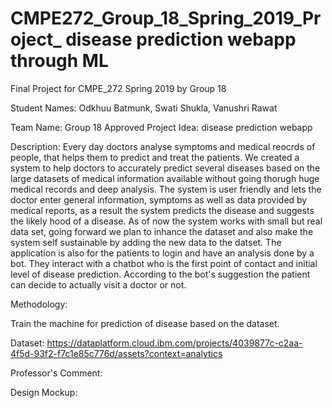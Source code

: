 # CMPE272_Group_18_Spring_2019_Project_ disease prediction webapp through ML 
Final Project for CMPE_272 Spring 2019 by Group 18

Student Names:
Odkhuu Batmunk, Swati Shukla, Vanushri Rawat

Team Name: Group 18
Approved Project Idea: disease prediction webapp 

Description: Every day doctors analyse symptoms and medical reocrds of people, that helps them to predict and treat the patients. We created a system to help doctors to accurately predict several diseases based on the large datasets of medical information available without going thorugh huge medical records and deep analysis. The system is user friendly and lets the doctor enter general information, symptoms as well as data provided by medical reports, as a result the system predicts the disease and suggests the likely hood of a disease. As of now the system works with small but real data set, going forward we plan to inhance the dataset and also make the system self sustainable by adding the new data to the datset.
The application is also for the patients to login and have an analysis done by a bot. They interact with a chatbot who is the first point of contact and initial level of disease prediction. According to the bot's suggestion the patient can decide to actually visit a doctor or not. 

Methodology:

Train the machine for prediction of disease based on the dataset.

Dataset: https://dataplatform.cloud.ibm.com/projects/4039877c-c2aa-4f5d-93f2-f7c1e85c776d/assets?context=analytics

Professor's Comment: 

Design Mockup: 
